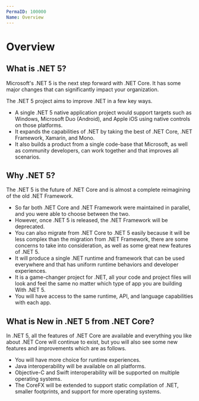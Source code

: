 ```yaml
---
PermaID: 100000
Name: Overview
---
```


# Overview

## What is .NET 5?

Microsoft's .NET 5 is the next step forward with .NET Core. It has some major changes that can significantly impact your organization.

The .NET 5 project aims to improve .NET in a few key ways.

 - A single .NET 5 native application project would support targets such as Windows, Microsoft Duo (Android), and Apple iOS using native controls on those platforms.
 - It expands the capabilities of .NET by taking the best of .NET Core, .NET Framework, Xamarin, and Mono.
 - It also builds a product from a single code-base that Microsoft, as well as community developers, can work together and that improves all scenarios.

## Why .NET 5?

The .NET 5 is the future of .NET Core and is almost a complete reimagining of the old .NET Framework. 

 - So far both .NET Core and .NET Framework were maintained in parallel, and you were able to choose between the two.
 - However, once .NET 5 is released, the .NET Framework will be deprecated. 
 - You can also migrate from .NET Core to .NET 5 easily because it will be less complex than the migration from .NET Framework, there are some concerns to take into consideration, as well as some great new features of .NET 5. 
 - It will produce a single .NET runtime and framework that can be used everywhere and that has uniform runtime behaviors and developer experiences.
 - It is a game-changer project for .NET, all your code and project files will look and feel the same no matter which type of app you are building With .NET 5. 
 - You will have access to the same runtime, API, and language capabilities with each app.
 
## What is New in .NET 5 from .NET Core?

In .NET 5, all the features of .NET Core are available and everything you like about .NET Core will continue to exist, but you will also see some new features and improvements which are as follows.

 - You will have more choice for runtime experiences.
 - Java interoperability will be available on all platforms.
 - Objective-C and Swift interoperability will be supported on multiple operating systems.
 - The CoreFX will be extended to support static compilation of .NET, smaller footprints, and support for more operating systems. 